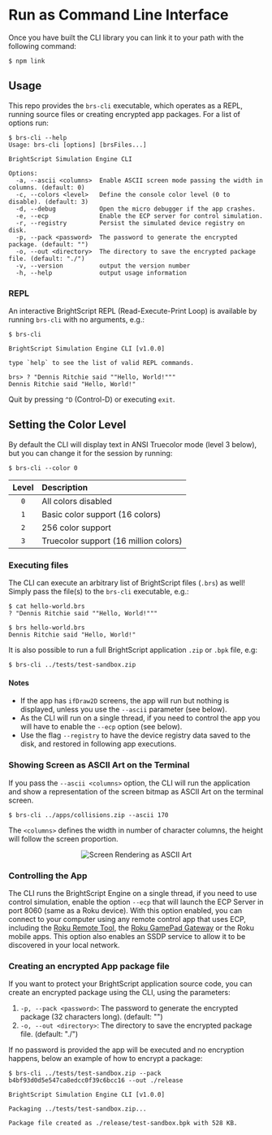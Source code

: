 # Run as Command Line Interface

Once you have built the CLI library you can link it to your path with the following command:

```shell
$ npm link
```

## Usage

This repo provides the `brs-cli` executable, which operates as a REPL, running source files or creating encrypted app packages.
For a list of options run:

```shell
$ brs-cli --help
Usage: brs-cli [options] [brsFiles...]

BrightScript Simulation Engine CLI

Options:
  -a, --ascii <columns>  Enable ASCII screen mode passing the width in columns. (default: 0)
  -c, --colors <level>   Define the console color level (0 to disable). (default: 3)
  -d, --debug            Open the micro debugger if the app crashes.
  -e, --ecp              Enable the ECP server for control simulation.
  -r, --registry         Persist the simulated device registry on disk.
  -p, --pack <password>  The password to generate the encrypted package. (default: "")
  -o, --out <directory>  The directory to save the encrypted package file. (default: "./")
  -v, --version          output the version number
  -h, --help             output usage information
```

### REPL

An interactive BrightScript REPL (Read-Execute-Print Loop) is available by running `brs-cli` with no arguments, e.g.:

```shell
$ brs-cli

BrightScript Simulation Engine CLI [v1.0.0]

type `help` to see the list of valid REPL commands.

brs> ? "Dennis Ritchie said ""Hello, World!"""
Dennis Ritchie said "Hello, World!"
```

Quit by pressing `^D` (Control-D) or executing `exit`.

## Setting the Color Level

By default the CLI will display text in ANSI Truecolor mode (level 3 below), but you can change it for the session by running:

```shell
$ brs-cli --color 0
```

| Level | Description |
| :---: | :--- |
| `0` | All colors disabled |
| `1` | Basic color support (16 colors) |
| `2` | 256 color support |
| `3` | Truecolor support (16 million colors) |

### Executing files

The CLI can execute an arbitrary list of BrightScript files (`.brs`) as well!  Simply pass the file(s) to the `brs-cli` executable, e.g.:

```shell
$ cat hello-world.brs
? "Dennis Ritchie said ""Hello, World!"""

$ brs hello-world.brs
Dennis Ritchie said "Hello, World!"
```

It is also possible to run a full BrightScript application `.zip` or `.bpk` file, e.g:

```shell
$ brs-cli ../tests/test-sandbox.zip
```

#### Notes

* If the app has `ifDraw2D` screens, the app will run but nothing is displayed, unless you use the `--ascii` parameter (see below).
* As the CLI will run on a single thread, if you need to control the app you will have to enable the `--ecp` option (see below).
* Use the flag `--registry` to have the device registry data saved to the disk, and restored in following app executions.

### Showing Screen as ASCII Art on the Terminal

If you pass the `--ascii <columns>` option, the CLI will run the application and show a representation of the screen bitmap as ASCII Art on the terminal screen.

```shell
$ brs-cli ../apps/collisions.zip --ascii 170
```
The `<columns>` defines the width in number of character columns, the height will follow the screen proportion.

<p align="center"><img alt="Screen Rendering as ASCII Art" title="Screen Rendering as ASCII Art" src="images/screen-as-ascii-art.gif?raw=true"/></p>

### Controlling the App

The CLI runs the BrightScript Engine on a single thread, if you need to use control simulation, enable the option `--ecp` that will launch the ECP Server in port 8060 (same as a Roku device). With this option enabled, you can connect to your computer using any remote control app that uses ECP, including the [Roku Remote Tool](https://devtools.web.roku.com/#remote-tool), the [Roku GamePad Gateway](http://github.com/lvcabral/roku-gpg) or the Roku mobile apps. This option also enables an SSDP service to allow it to be discovered in your local network.

### Creating an encrypted App package file

If you want to protect your BrightScript application source code, you can create an encrypted package using the CLI, using the parameters:

1. `-p, --pack <password>`:  The password to generate the encrypted package (32 characters long). (default: "")
2. `-o, --out <directory>`:  The directory to save the encrypted package file. (default: "./")

If no password is provided the app will be executed and no encryption happens, below an example of how to encrypt a package:

```shell
$ brs-cli ../tests/test-sandbox.zip --pack b4bf93d0d5e547ca8edcc0f39c6bcc16 --out ./release

BrightScript Simulation Engine CLI [v1.0.0]

Packaging ../tests/test-sandbox.zip...

Package file created as ./release/test-sandbox.bpk with 528 KB.

```
